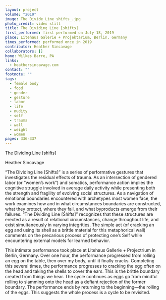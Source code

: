 ```yaml
---
layout: project
volume: "2019"
image: The_Divide_Line_shifts_.jpg
photo_credit: video still
title: The Dividing Line [shifts]
first_performed: first performed on July 18, 2019
place: Litehaus Galerie + Projektarium, Berlin, Germany
times_performed: performed once in 2019
contributor: Heather Sincavage
collaborators: []
home: Wilkes Barre, PA
links:
  - heathersincavage.com
contact: ""
footnote: ""
tags:
  - female body
  - food
  - gender
  - gesture
  - labor
  - life
  - nudity
  - self
  - trauma
  - wall
  - weight
  - women
pages: 336-337
---
```


The Dividing Line [shifts]

Heather Sincavage

“The Dividing Line [Shifts]” is a series of performative gestures that investigates the residual effects of trauma. As an intersection of gendered labor (or “women’s work”) and somatics, performance action implies the cognitive struggle involved in average daily activity while presenting both the strength and fragility of evolving social structures. As a navigation of emotional boundaries encountered with archetypes most women face, the work examines how and in what circumstances boundaries are constructed, what they protect, where they fail, and what byproducts emerge from their failures. “The Dividing Line [Shifts]” recognizes that these structures are erected as a result of relational circumstances, change throughout life, and exist simultaneously in varying integrities. The simple act (of cracking an egg and using its shell as a brittle material for this metaphorical wall) comments on the precarious process of protecting one’s Self while encountering external models for learned behavior.

This intimate performance took place at Litehaus Gallerie + Projectrium in Berlin, Germany. Over one hour, the performance progressed from rolling an egg on the table, then over my body, until it finally cracks. Completing this several times, the performance progresses to cracking the egg often on the head and taking the shells to cover the ears. This is the brittle boundary created from things we hear. The cycle continues as eggs go from mindful rolling to slamming onto the head as a defiant rejection of the former boundary. The performance ends by returning to the beginning—the rolling of the eggs. This suggests the whole process is a cycle to be revisited.
